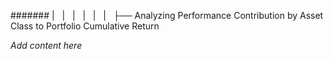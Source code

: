 ####### |   |   |   |   |   |   ├── Analyzing Performance Contribution by Asset Class to Portfolio Cumulative Return

*Add content here*
